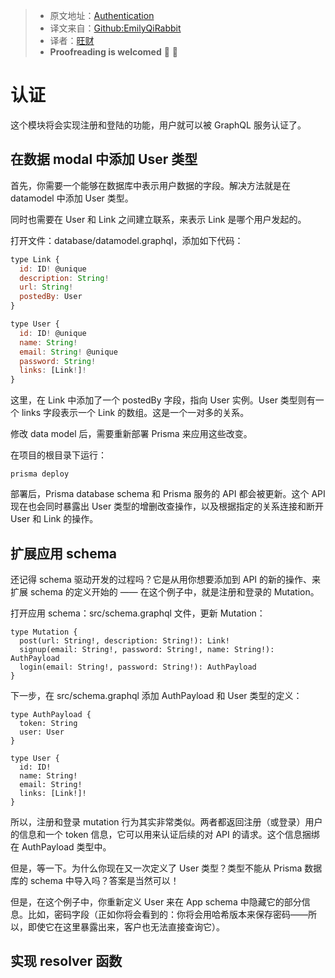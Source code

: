 > * 原文地址：[Authentication](https://www.howtographql.com/graphql-js/6-authentication/)
> * 译文来自：[Github:EmilyQiRabbit](https://github.com/EmilyQiRabbit/GraphQLTranslation)
> * 译者：[旺财](https://github.com/EmilyQiRabbit)
> * **Proofreading is welcomed** 🙋 🎉

# 认证

这个模块将会实现注册和登陆的功能，用户就可以被 GraphQL 服务认证了。

## 在数据 modal 中添加 User 类型

首先，你需要一个能够在数据库中表示用户数据的字段。解决方法就是在 datamodel 中添加 User 类型。

同时也需要在 User 和 Link 之间建立联系，来表示 Link 是哪个用户发起的。

打开文件：database/datamodel.graphql，添加如下代码：

```js
type Link {
  id: ID! @unique
  description: String!
  url: String!
  postedBy: User
}

type User {
  id: ID! @unique
  name: String!
  email: String! @unique
  password: String!
  links: [Link!]!
}
```

这里，在 Link 中添加了一个 postedBy 字段，指向 User 实例。User 类型则有一个 links 字段表示一个 Link 的数组。这是一个一对多的关系。

修改 data model 后，需要重新部署 Prisma 来应用这些改变。

在项目的根目录下运行：
```
prisma deploy
```

部署后，Prisma database schema 和 Prisma 服务的 API 都会被更新。这个 API 现在也会同时暴露出 User 类型的增删改查操作，以及根据指定的关系连接和断开 User 和 Link 的操作。

## 扩展应用 schema

还记得 schema 驱动开发的过程吗？它是从用你想要添加到 API 的新的操作、来扩展 schema 的定义开始的 —— 在这个例子中，就是注册和登录的 Mutation。

打开应用 schema：src/schema.graphql 文件，更新 Mutation：

```
type Mutation {
  post(url: String!, description: String!): Link!
  signup(email: String!, password: String!, name: String!): AuthPayload
  login(email: String!, password: String!): AuthPayload
}
```

下一步，在 src/schema.graphql 添加 AuthPayload 和 User 类型的定义：

```
type AuthPayload {
  token: String
  user: User
}

type User {
  id: ID!
  name: String!
  email: String!
  links: [Link!]!
}
```

所以，注册和登录 mutation 行为其实非常类似。两者都返回注册（或登录）用户的信息和一个 token 信息，它可以用来认证后续的对 API 的请求。这个信息捆绑在 AuthPayload 类型中。

但是，等一下。为什么你现在又一次定义了 User 类型？类型不能从 Prisma 数据库的 schema 中导入吗？答案是当然可以！

但是，在这个例子中，你重新定义 User 来在 App schema 中隐藏它的部分信息。比如，密码字段（正如你将会看到的：你将会用哈希版本来保存密码——所以，即使它在这里暴露出来，客户也无法直接查询它）。

## 实现 resolver 函数





















